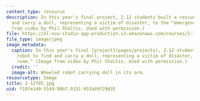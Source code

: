 ```yaml
---
content_type: resource
description: In this year's final project, 2.12 students built a rescue robot to find
  and carry a doll, representing a victim of disaster, to the "emergency room." (Image
  from video by Phil Shaltis. Used with permission.)
file: https://ol-ocw-studio-app-production.s3.amazonaws.com/courses/2-12-introduction-to-robotics-fall-2005/f18fe14051d490b79151933ab9f29d35_2-12f05.jpg
file_type: image/jpeg
image_metadata:
  caption: In this year's final [project](pages/projects), 2.12 students built a rescue
    robot to find and carry a doll, representing a victim of disaster, to the "emergency
    room." (Image from video by Phil Shaltis. Used with permission.)
  credit: ''
  image-alt: Wheeled robot carrying doll in its arm.
resourcetype: Image
title: 2-12f05.jpg
uid: f18fe140-51d4-90b7-9151-933ab9f29d35
---
```

